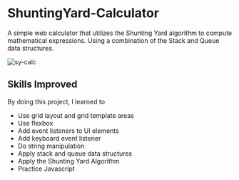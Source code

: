 # ShuntingYard-Calculator
A simple web calculator that utilizes the Shunting Yard algorithm to compute mathematical expressions. Using a combination of the Stack and Queue data structures.

![sy-calc](https://user-images.githubusercontent.com/40157947/142717610-c9cd7c75-39cb-4789-bdf4-3ed4e003a954.PNG)

## Skills Improved
By doing this project, I learned to
- Use grid layout and grid template areas
- Use flexbox
- Add event listeners to UI elements
- Add keyboard event listener
- Do string manipulation
- Apply stack and queue data structures
- Apply the Shunting Yard Algorithm
- Practice Javascript
